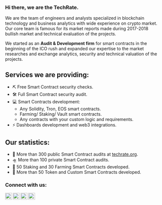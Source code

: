 ### Hi there, we are the TechRate.

We are the team of engineers and analysts specialized in blockchain technology and business analytics with wide experience on crypto market. Our core team is famous for its market reports made during 2017-2018 bullish market and technical evaluation of the projects. 

We started as an **Audit & Development firm** for smart contracts in the beginning of the ICO rush and expanded our expertise to the market researches and exchange analytics, security and technical valuation of the projects.

## Services we are providing:
- ⛏ Free Smart Contract security checks.
- 🛠 Full Smart Contract security audit.
- 💻 Smart Contracts development:
  - Any Solidity, Tron, EOS smart contracts.
  - Farming/ Staking/ Vault smart contracts.
  - Any contracts with your custom logic and requirements.
- ⚡ Dashboards development and web3 integrations.

## Our statistics:
- 🚀 More than 300 public Smart Contract audits at [techrate.org](techrate.org).
- 🛸 More than 100 private Smart Contract audits.
- 🎊 50 Staking and 30 Farming Smart Contracts developed.
- 🧨 More than 50 Token and Custom Smart Contracts developed.

### Connect with us:

[<img align="left" alt="Techrate | Twitter" width="22px" src="https://cdn.jsdelivr.net/npm/simple-icons@v3/icons/twitter.svg" />][twitter]
[<img align="left" alt="Techrate | LinkedIn" width="22px" src="https://cdn.jsdelivr.net/npm/simple-icons@v3/icons/linkedin.svg" />][linkedin]
[<img align="left" alt="Techrate | LinkedIn" width="22px" src="https://cdn.jsdelivr.net/npm/simple-icons@v3/icons/gmail.svg" />][medium]
[<img align="left" alt="Techrate | Telegram" width="22px" src="https://cdn.jsdelivr.net/npm/simple-icons@v3/icons/telegram.svg" />][telegram]
<br />

[twitter]: https://twitter.com/Techrate1
[linkedin]: https://www.linkedin.com/in/zufartat/
[medium]: mailto:ceo@techrate.org
[telegram]: https://t.me/techrate_audits 
